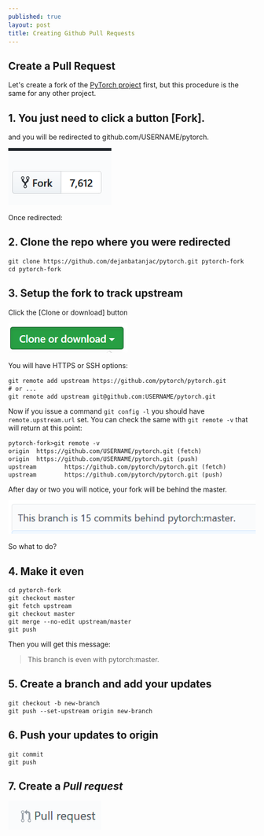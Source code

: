 ```yaml
---
published: true
layout: post
title: Creating Github Pull Requests
---
```


## Create a Pull Request 

Let's create a fork of the [PyTorch project](https://github.com/pytorch/pytorch) first, but this procedure is the same for any other project. 

## 1. You just need to click a button **[Fork]**.

and you will be redirected to github.com/USERNAME/pytorch.

![IMG](/images/github1.png)

Once redirected:

## 2. Clone the repo where you were redirected
    git clone https://github.com/dejanbatanjac/pytorch.git pytorch-fork
    cd pytorch-fork


## 3. Setup the fork to track upstream
Click the [Clone or download] button 

![IMG](/images/github3.png)

You will have HTTPS or SSH options:

    git remote add upstream https://github.com/pytorch/pytorch.git
    # or ...
    git remote add upstream git@github.com:USERNAME/pytorch.git
    
Now if you issue a command `git config -l` you should have `remote.upstream.url` set.
You can check the same with `git remote -v` that will return at this point:

    pytorch-fork>git remote -v
    origin  https://github.com/USERNAME/pytorch.git (fetch)
    origin  https://github.com/USERNAME/pytorch.git (push)
    upstream        https://github.com/pytorch/pytorch.git (fetch)
    upstream        https://github.com/pytorch/pytorch.git (push)


After day or two you will notice, your fork will be behind the master.

![IMG](/images/github2.png)

So what to do?

## 4. Make it even 

    cd pytorch-fork
    git checkout master
    git fetch upstream
    git checkout master
    git merge --no-edit upstream/master
    git push

Then you will get this message:

>This branch is even with pytorch:master. 

## 5. Create a branch and add your updates

    git checkout -b new-branch
    git push --set-upstream origin new-branch

## 6. Push your updates to origin

    git commit
    git push

## 7. Create a *Pull request*

![IMG](/images/github4.png)

